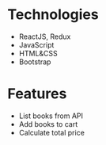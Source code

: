 
# Technologies
* ReactJS, Redux
* JavaScript
* HTML&CSS
* Bootstrap

# Features
* List books from API
* Add books to cart
* Calculate total price